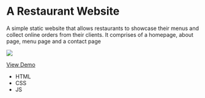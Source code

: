 # A Restaurant Website
A simple static website that allows restaurants to showcase their menus and collect online orders from their clients. It comprises of a homepage, about page, menu page and a contact page

![](/Cafe-Wagon-Restaurant.png)

[View Demo](https://muthonimn.github.io/static-restaurant-website/)

- HTML
- CSS
- JS